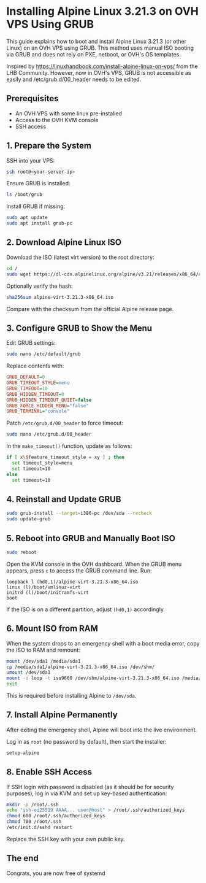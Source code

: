 
# Installing Alpine Linux 3.21.3 on OVH VPS Using GRUB

This guide explains how to boot and install Alpine Linux 3.21.3 (or other Linux) on an OVH VPS using GRUB. 
This method uses manual ISO booting via GRUB and does not rely on PXE, netboot, or OVH's OS templates.

Inspired by https://linuxhandbook.com/install-alpine-linux-on-vps/ from the LHB Community.
However, now in OVH's VPS, GRUB is not accessible as easily and /etc/grub.d/00_header needs to be edited.

## Prerequisites

- An OVH VPS with some linux pre-installed
- Access to the OVH KVM console
- SSH access

## 1. Prepare the System

SSH into your VPS:

```bash
ssh root@<your-server-ip>

```

Ensure GRUB is installed:

```bash
ls /boot/grub

```

Install GRUB if missing:

```bash
sudo apt update
sudo apt install grub-pc

```

## 2. Download Alpine Linux ISO

Download the ISO (latest virt version) to the root directory:

```bash
cd /
sudo wget https://dl-cdn.alpinelinux.org/alpine/v3.21/releases/x86_64/alpine-virt-3.21.3-x86_64.iso

```

Optionally verify the hash:

```bash
sha256sum alpine-virt-3.21.3-x86_64.iso

```

Compare with the checksum from the official Alpine release page.

## 3. Configure GRUB to Show the Menu

Edit GRUB settings:

```bash
sudo nano /etc/default/grub

```

Replace contents with:

```ini
GRUB_DEFAULT=0
GRUB_TIMEOUT_STYLE=menu
GRUB_TIMEOUT=10
GRUB_HIDDEN_TIMEOUT=0
GRUB_HIDDEN_TIMEOUT_QUIET=false
GRUB_FORCE_HIDDEN_MENU="false"
GRUB_TERMINAL="console"

```

Patch `/etc/grub.d/00_header` to force timeout:

```bash
sudo nano /etc/grub.d/00_header

```

In the `make_timeout()` function, update as follows:

```bash
if [ x\$feature_timeout_style = xy ] ; then
  set timeout_style=menu
  set timeout=10
else
  set timeout=10

```

## 4. Reinstall and Update GRUB

```bash
sudo grub-install --target=i386-pc /dev/sda --recheck
sudo update-grub

```

## 5. Reboot into GRUB and Manually Boot ISO

```bash
sudo reboot

```

Open the KVM console in the OVH dashboard. When the GRUB menu appears, press `c` to access the GRUB command line. Run:

```grub
loopback l (hd0,1)/alpine-virt-3.21.3-x86_64.iso
linux (l)/boot/vmlinuz-virt
initrd (l)/boot/initramfs-virt
boot

```

If the ISO is on a different partition, adjust `(hd0,1)` accordingly.

## 6. Mount ISO from RAM

When the system drops to an emergency shell with a boot media error, copy the ISO to RAM and remount:

```sh
mount /dev/sda1 /media/sda1
cp /media/sda1/alpine-virt-3.21.3-x86_64.iso /dev/shm/
umount /dev/sda1
mount -o loop -t iso9660 /dev/shm/alpine-virt-3.21.3-x86_64.iso /media/cdrom
exit

```

This is required before installing Alpine to `/dev/sda`.

## 7. Install Alpine Permanently

After exiting the emergency shell, Alpine will boot into the live environment.

Log in as `root` (no password by default), then start the installer:

```sh
setup-alpine
```

## 8. Enable SSH Access

If SSH login with password is disabled (as it should be for security purposes), log in via KVM and set up key-based authentication:

```sh
mkdir -p /root/.ssh
echo "ssh-ed25519 AAAA... user@host" > /root/.ssh/authorized_keys
chmod 600 /root/.ssh/authorized_keys
chmod 700 /root/.ssh
/etc/init.d/sshd restart

```

Replace the SSH key with your own public key.


## The end

Congrats, you are now free of systemd


